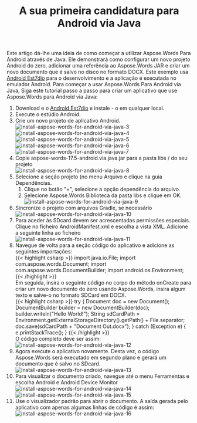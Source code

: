 ﻿---
title: A sua primeira candidatura para Android via Java
second_title: Aspose.Words para Java
articleTitle: A Sua Primeira Candidatura
linktitle: A Sua Primeira Candidatura
description: "Instalando Aspose.Words para Android via Java."
type: docs
weight: 30
url: /pt/java/your-first-application/
timestamp: 2024-01-27-14-07-04
---

Este artigo dá-lhe uma ideia de como começar a utilizar Aspose.Words Para Android através de Java. Ele demonstrará como configurar um novo projeto Android do zero, adicionar uma referência ao Aspose.Words JAR e criar um novo documento que é salvo no disco no formato DOCX. Este exemplo usa [Android Est7dio](https://developer.android.com/studio/index.html) para o desenvolvimento e a aplicação é executada no emulador Android. Para começar a usar Aspose.Words Para Android via Java, Siga este tutorial passo a passo para criar um aplicativo que use Aspose.Words para Android via Java:

1. Download e o [Android Est7dio](https://developer.android.com/studio/index.html) e instale - o em qualquer local.
1. Execute o estúdio Android.
1. Crie um novo projeto de aplicativo Android.<br>
![install-aspose-words-for-android-via-java-3](/words/java/your-first-application/install-aspose-words-for-android-via-java-3.jpg)<br>
![install-aspose-words-for-android-via-java-4](/words/java/your-first-application/install-aspose-words-for-android-via-java-4.png)<br>
![install-aspose-words-for-android-via-java-5](/words/java/your-first-application/install-aspose-words-for-android-via-java-5.jpg)<br>
![install-aspose-words-for-android-via-java-6](/words/java/your-first-application/install-aspose-words-for-android-via-java-6.jpg)<br>
![install-aspose-words-for-android-via-java-7](/words/java/your-first-application/install-aspose-words-for-android-via-java-7.jpg)<br>
1. Copie aspose-words-17.5-android.via.java.jar para a pasta libs / do seu projeto<br>
![install-aspose-words-for-android-via-java-8](/words/java/your-first-application/install-aspose-words-for-android-via-java-8.jpg)
1. Selecione a seção projeto (no menu Arquivo e clique na guia Dependências.
   1. Clique no botão "+", selecione a opção dependência do arquivo.
   1. Selecione Aspose.Words Biblioteca da pasta libs e clique em OK.<br>
   ![install-aspose-words-for-android-via-java-9](/words/java/your-first-application/install-aspose-words-for-android-via-java-9.png)
1. Sincronize o projeto com arquivos Gradle, se necessário<br>
![install-aspose-words-for-android-via-java-10](/words/java/your-first-application/install-aspose-words-for-android-via-java-10.png)
1. Para aceder às SDcard devem ser acrescentadas permissões especiais. Clique no ficheiro AndroidManifest.xml e escolha a vista XML. Adicione a seguinte linha ao ficheiro <uses-permission android:name="android.permission.WRITE_EXTERNAL_STORAGE" /> <br>
![install-aspose-words-for-android-via-java-11](/words/java/your-first-application/install-aspose-words-for-android-via-java-11.jpg)
1. Navegue de volta para a seção código do aplicativo e adicione as seguintes importações:<br>
{{< highlight csharp >}}
import java.io.File;
import com.aspose.words.Document;
import com.aspose.words.DocumentBuilder;
import android.os.Environment; 
{{< /highlight >}}<br>
Em seguida, insira o seguinte código no corpo do método onCreate para criar um novo documento do zero usando Aspose.Words,
insira algum texto e salve-o no formato SDCard em DOCX.<br>
{{< highlight csharp >}}
try
{
   Document doc = new Document();
   DocumentBuilder builder = new DocumentBuilder(doc);
   builder.writeln("Hello World!");
   String sdCardPath = Environment.getExternalStorageDirectory().getPath() + File.separator;
   doc.save(sdCardPath + "Document Out.docx");
}
catch (Exception e)
{
   e.printStackTrace();
}
{{< /highlight >}}<br>
O código completo deve ser assim:<br>
![install-aspose-words-for-android-via-java-12](/words/java/your-first-application/install-aspose-words-for-android-via-java-12.png)
1. Agora execute o aplicativo novamente. Desta vez, o código Aspose.Words será executado em segundo plano e gerará um documento que é salvo no SDcard.<br>
![install-aspose-words-for-android-via-java-13](/words/java/your-first-application/install-aspose-words-for-android-via-java-13.jpg)
1. Para visualizar o documento criado, navegue até o menu Ferramentas e escolha Android e Android Device Monitor<br>
![install-aspose-words-for-android-via-java-14](/words/java/your-first-application/install-aspose-words-for-android-via-java-14.jpg)<br>
![install-aspose-words-for-android-via-java-15](/words/java/your-first-application/install-aspose-words-for-android-via-java-15.jpg)
1. Use o visualizador padrão para abrir o documento. A saída gerada pelo aplicativo com apenas algumas linhas de código é assim:<br>
![install-aspose-words-for-android-via-java-16](/words/java/your-first-application/install-aspose-words-for-android-via-java-16.jpg)
